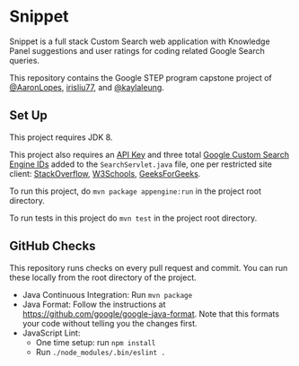 # Snippet

Snippet is a full stack Custom Search web application with Knowledge Panel suggestions and user ratings for coding related Google Search queries. 

This repository contains the Google STEP program capstone project of [@AaronLopes](https://github.com/AaronLopew), [irisliu77](https://github.com/irisliu77), and [@kaylaleung](https://github.com/kaylaleung).


## Set Up

This project requires JDK 8.

This project also requires an
[API Key](https://developers.google.com/custom-search/v1/introduction) 
and three total [Google Custom Search Engine IDs](https://cse.google.com/cse/all) 
added to the `SearchServlet.java` file, one per restricted site client: 
[StackOverflow](https://stackoverflow.com/), 
[W3Schools](https://www.w3schools.com/), 
[GeeksForGeeks](https://www.geeksforgeeks.org/).

To run this project, do `mvn package appengine:run` in the project root
directory.

To run tests in this project do `mvn test` in the project root directory.

## GitHub Checks

This repository runs checks on every pull request and commit. You can run these
locally from the root directory of the project.

- Java Continuous Integration: Run `mvn package`
- Java Format: Follow the instructions at
  https://github.com/google/google-java-format. Note that this formats your code
  without telling you the changes first.
- JavaScript Lint:
  - One time setup: run `npm install`
  - Run `./node_modules/.bin/eslint .`
